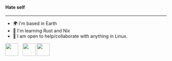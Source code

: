 <h4>Hate self</h4>

---

- 🌍 I'm based in Earth
- 🧠 I'm learning Rust and Nix
- 🤝 I am open to help/collaborate with anything in Linux.

<div align=”center”>
  <img src="https://cdn.rawgit.com/oh-my-fish/oh-my-fish/e4f1c2e0219a17e2c748b824004c8d0b38055c16/docs/logo.svg" width="40px" style="display: inline-block; margin-right: 10px;">
  <img src="https://banner2.cleanpng.com/20180414/zgw/avft8evyi.webp" width="40px" height="40px" style="display: inline-block;">
  <img src="https://w7.pngwing.com/pngs/520/391/png-transparent-rust-system-programming-language-programmer-programming-language-logo-bicycle-part-c.png" width="40px" height="40px" style="display: inline-block;">
  
</div>
